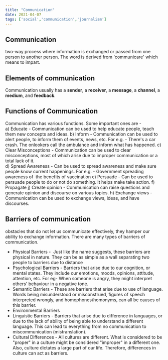 ```yaml
---
title: "Communication"
date: 2021-04-07
tags: ['social','communication','journalism']
---
```


## Communication 
two-way process where information is exchanged or passed from one person to another person. 
The word is derived from 'communicare' which means to impart.

## Elements of communication
Communication usually has a **sender**, a **receiver**, a **message**, a **channel**, a **medium**, and **feedback**.  

## Functions of Communication
Communication has various functions. Some important ones are -  
a) Educate - Communication can be used to help educate people, teach them new concepts and ideas.
b) Inform - Communication can be used to alert people, to inform them of events, news, etc. For e.g. - There's a car crash. The onlookers call the ambulance and inform what has happened.
c) Clear Misconceptions - Communication can be used to clear misconceptions, most of which arise due to improper communication or a total lack of it.  
d) Spread Awareness - Can be used to spread awareness and make sure people know current happenings. For e.g. - Government spreading awareness of  the benefits of vaccination
e) Persuade - Can be used to persuade people to do or not do something. It helps make take action.
f) Propagate
j) Create opinion - Communication can raise questions and generate opinion and discourse on various topics.
h) Exchange views - Communication can be used to exchange views, ideas, and have discourses.

## Barriers of communication 
obstacles that do not let us communicate effectively, they hamper our ability to exchange information. There are many types of barriers of communication.

-   Physical Barriers -  Just like the name suggests, these barriers are physical in nature. They can be as simple as a wall separating two people to barriers due to distance
-   Psychological Barriers - Barriers that arise due to our cognition, or mental states. They include our emotions, moods, opinions, attitude, attention, etc. For eg- When someone is angry, they might interpret others' behaviour in a negative tone.
-   Semantic Barriers - These are barriers that arise due to use of language. Words being misunderstood or misconstrued, figures of speech interpreted wrongly, and homophones/homonyms, can all be causes of this barrier.
-   Environmental Barriers
-   Linguistic Barriers - Barriers that arise due to difference in languages, or due to the lack of ability of being able to understand a different language. This can lead to everything from no communication to miscommunication (mistranslation).
-   Cultural Differences - All cultures are different. What is considered to be "proper" in a culture might be considered "improper" in a different one. Also, culture dictates a large part of our life. Therefore, differences in culture can act as barriers.